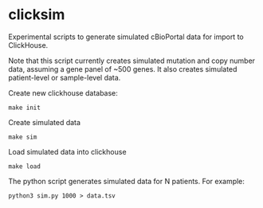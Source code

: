 # clicksim

Experimental scripts to generate simulated cBioPortal data for import to ClickHouse.

Note that this script currently creates simulated mutation and copy number data,
assuming a gene panel of ~500 genes.  It also creates simulated patient-level
or sample-level data.

Create new clickhouse database:

    make init

Create simulated data

    make sim

Load simulated data into clickhouse

    make load

The python script generates simulated data for N patients.  For example:

    python3 sim.py 1000 > data.tsv
